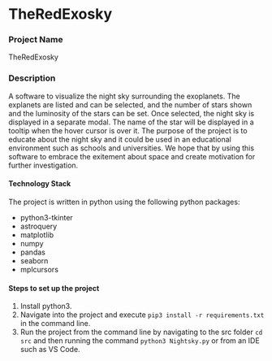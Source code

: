 # TheRedExosky

### Project Name

TheRedExosky

### Description

A software to visualize the night sky surrounding the exoplanets. The explanets are listed and can be selected, and the number of stars shown and the luminosity of the stars can be set. Once selected, the night sky is displayed in a separate modal. The name of the star will be displayed in a tooltip when the hover cursor is over it. The purpose of the project is to educate about the night sky and it could be used in an educational environment such as schools and universities. We hope that by using this software to embrace the exitement about space and create motivation for further investigation.

#### Technology Stack

The project is written in python using the following python packages:

- python3-tkinter
- astroquery
- matplotlib
- numpy
- pandas
- seaborn
- mplcursors

#### Steps to set up the project

1. Install python3.
2. Navigate into the project and execute `pip3 install -r requirements.txt` in the command line.
3. Run the project from the command line by navigating to the src folder `cd src` and then running the command `python3 Nightsky.py` or from an IDE such as VS Code.
